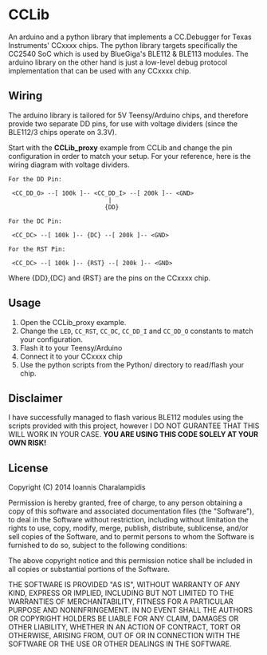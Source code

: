CCLib
=====

An arduino and a python library that implements a CC.Debugger for Texas Instruments' CCxxxx chips. 
The python library targets specifically the CC2540 SoC which is used by BlueGiga's BLE112 & BLE113 modules.
The arduino library on the other hand is just a low-level debug protocol implementation that can be used 
with any CCxxxx chip.

Wiring
------

The arduino library is tailored for 5V Teensy/Arduino chips, and therefore provide two separate DD pins, for use with voltage dividers (since the BLE112/3 chips operate on 3.3V).

Start with the **CCLib_proxy** example from CCLib and change the pin configuration in order to match your setup. For your reference, here is the wiring diagram with voltage dividers.

    For the DD Pin:
    
     <CC_DD_O> --[ 100k ]-- <CC_DD_I> --[ 200k ]-- <GND>
                                |
                               {DD}
     
    For the DC Pin:
    
     <CC_DC> --[ 100k ]-- {DC} --[ 200k ]-- <GND>
     
    For the RST Pin:
     
     <CC_DC> --[ 100k ]-- {RST} --[ 200k ]-- <GND>

Where {DD},{DC} and {RST} are the pins on the CCxxxx chip.

Usage
-----

1. Open the CCLib_proxy example.
2. Change the `LED`, `CC_RST`, `CC_DC`, `CC_DD_I` and `CC_DD_O` constants to match your configuration.
3. Flash it to your Teensy/Arduino
4. Connect it to your CCxxxx chip
5. Use the python scripts from the Python/ directory to read/flash your chip.

Disclaimer
----------

I have successfully managed to flash various BLE112 modules using the scripts provided with this project, however I DO NOT GURANTEE THAT THIS WILL WORK IN YOUR CASE. **YOU ARE USING THIS CODE SOLELY AT YOUR OWN RISK!**

License
-------

Copyright (C) 2014 Ioannis Charalampidis

Permission is hereby granted, free of charge, to any person obtaining a copy of this software and associated documentation files (the "Software"), to deal in the Software without restriction, including without limitation the rights to use, copy, modify, merge, publish, distribute, sublicense, and/or sell copies of the Software, and to permit persons to whom the Software is furnished to do so, subject to the following conditions:

The above copyright notice and this permission notice shall be included in all copies or substantial portions of the Software.

THE SOFTWARE IS PROVIDED "AS IS", WITHOUT WARRANTY OF ANY KIND, EXPRESS OR IMPLIED, INCLUDING BUT NOT LIMITED TO THE WARRANTIES OF MERCHANTABILITY, FITNESS FOR A PARTICULAR PURPOSE AND NONINFRINGEMENT. IN NO EVENT SHALL THE AUTHORS OR COPYRIGHT HOLDERS BE LIABLE FOR ANY CLAIM, DAMAGES OR OTHER LIABILITY, WHETHER IN AN ACTION OF CONTRACT, TORT OR OTHERWISE, ARISING FROM, OUT OF OR IN CONNECTION WITH THE SOFTWARE OR THE USE OR OTHER DEALINGS IN THE SOFTWARE.


